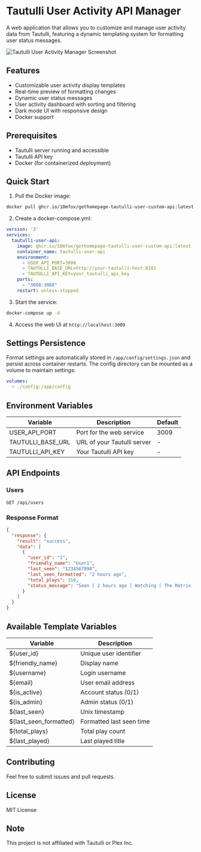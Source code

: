 # Tautulli User Activity API Manager

A web application that allows you to customize and manage user activity data from Tautulli, featuring a dynamic templating system for formatting user status messages.

![Tautulli User Activity Manager Screenshot](https://via.placeholder.com/800x400)

## Features

- Customizable user activity display templates
- Real-time preview of formatting changes
- Dynamic user status messages
- User activity dashboard with sorting and filtering
- Dark mode UI with responsive design
- Docker support

## Prerequisites

- Tautulli server running and accessible
- Tautulli API key
- Docker (for containerized deployment)

## Quick Start

1. Pull the Docker image:
```bash
docker pull ghcr.io/10mfox/gethomepage-tautulli-user-custom-api:latest
```

2. Create a docker-compose.yml:
```yaml
version: '3'
services:
  tautulli-user-api:
    image: ghcr.io/10mfox/gethomepage-tautulli-user-custom-api:latest
    container_name: tautulli-user-api
    environment:
      - USER_API_PORT=3009
      - TAUTULLI_BASE_URL=http://your-tautulli-host:8181
      - TAUTULLI_API_KEY=your_tautulli_api_key
    ports:
      - "3008:3008"
    restart: unless-stopped
```

3. Start the service:
```bash
docker-compose up -d
```

4. Access the web UI at `http://localhost:3009`

## Settings Persistence

Format settings are automatically stored in `/app/config/settings.json` and persist across container restarts. The config directory can be mounted as a volume to maintain settings:

```yaml
volumes:
  - ./config:/app/config
```

## Environment Variables

| Variable | Description | Default |
|----------|-------------|---------|
| USER_API_PORT | Port for the web service | 3009 |
| TAUTULLI_BASE_URL | URL of your Tautulli server | - |
| TAUTULLI_API_KEY | Your Tautulli API key | - |

## API Endpoints

### Users
```
GET /api/users
```

### Response Format

```json
{
  "response": {
    "result": "success",
    "data": [
      {
        "user_id": "1",
        "friendly_name": "User1",
        "last_seen": "1234567890",
        "last_seen_formatted": "2 hours ago",
        "total_plays": 150,
        "status_message": "Seen [ 2 hours ago ] Watching ( The Matrix )"
      }
    ]
  }
}
```

## Available Template Variables

| Variable | Description |
|----------|-------------|
| ${user_id} | Unique user identifier |
| ${friendly_name} | Display name |
| ${username} | Login username |
| ${email} | User email address |
| ${is_active} | Account status (0/1) |
| ${is_admin} | Admin status (0/1) |
| ${last_seen} | Unix timestamp |
| ${last_seen_formatted} | Formatted last seen time |
| ${total_plays} | Total play count |
| ${last_played} | Last played title |

## Contributing

Feel free to submit issues and pull requests.

## License

MIT License

## Note

This project is not affiliated with Tautulli or Plex Inc.
